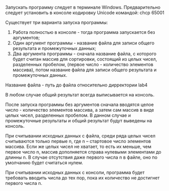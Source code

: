 Запускать программу следует в терминале Windows. 
Предварительно следует установить в консоле кодировку Unicode командой: chcp 65001

Существует три варианта запуска программы:
1) Работа полностью в консоле - тогда программа запускается без аргументов;
2) Один аргумент программы - название файла для записи общего результата и промежуточных данных;
3) Два аргумента программы - сначала название файла, с которого будет считан массив для сортировки, состоящий из целых чисел, 
разделенных пробелом, (первое число - количество элементов массива), потом название файла для записи общего результата и промежуточных данных.

Название файла - путь до файла относительно дирректории lab4

В любом случае общий результат всегда выписывается на консоль.

После запуска программы без аргументов сначала вводятся целое число - количество элементов массива, а затем сам массив в виде целых чисел, 
разделенных пробелом. В данном случае и промежуточные результаты и общий результат будут выведены на консоль.

При считывании исходных данных с файла, среди ряда целых чисел считываются только первые n, где n – стартовое число элементов массива. 
Если же целых чисел не хватает, то есть их меньше, чем первое число n, массив дополняется справа нулевыми элементами до длинны n. 
В случае отсутствия даже первого числа n в файле, оно по умолчанию будет считаться нулем.

При считывании исходных данных с консоли, программа будет требовать вводить числа до тех пор, пока их количество не достигнет первого числа n.